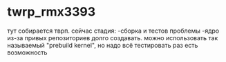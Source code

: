 # twrp_rmx3393
тут собирается тврп.
сейчас стадия:
-сборка и тестов
проблемы
-ядро из-за привых репозиториев долго создавать. можно использовать так называемый "prebuild kernel", но надо всё тестировать раз есть возможность
